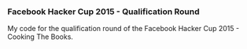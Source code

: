 ### Facebook Hacker Cup 2015 - Qualification Round
My code for the qualification round of the Facebook Hacker Cup 2015 - Cooking The Books.
